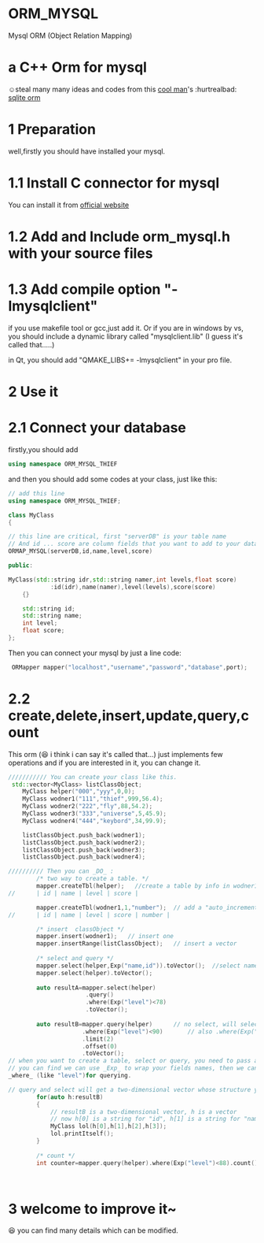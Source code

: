 # ORM_MYSQL
Mysql ORM (Object Relation Mapping)

# a C++ Orm for mysql #
:relaxed:steal many many ideas and codes from this [cool man](https://github.com/BOT-Man-JL/ )'s :hurtrealbad: [sqlite orm](https://github.com/BOT-Man-JL/ORM-Lite)

# 1 Preparation #
well,firstly you should have installed your mysql.

1.1 Install C connector for mysql 
==============================

You can install it from [ official website](https://dev.mysql.com/downloads/connector/c/) 

1.2 Add and Include orm_mysql.h with your source files
===================

1.3 Add compile option "-lmysqlclient"
==================================

if you use makefile tool or gcc,just add it. Or if you are in windows by vs, you should include a dynamic library called "mysqlclient.lib" (I guess it's called that.....)

in Qt, you should add "QMAKE_LIBS+= -lmysqlclient" in your pro file.


# 2 Use it #
2.1 Connect your database
=====================

firstly,you should add

```C++
using namespace ORM_MYSQL_THIEF
```
and then you should add some codes at your class, just like this:

```C++
// add this line 
using namespace ORM_MYSQL_THIEF;

class MyClass
{

// this line are critical, first "serverDB" is your table name
// And id ... score are column fields that you want to add to your database
ORMAP_MYSQL(serverDB,id,name,level,score)

public:

MyClass(std::string idr,std::string namer,int levels,float score)
            :id(idr),name(namer),level(levels),score(score)
    {}

    std::string id;
    std::string name;
    int level;
    float score;
};
```

Then you can connect your mysql by just a line code:

```C++
 ORMapper mapper("localhost","username","password","database",port);
```



2.2 create,delete,insert,update,query,count
===============================

This orm (:laughing: i think i can say it's called that...) just implements few operations and if you are interested in it, you can change it.

```c++
/////////// You can create your class like this.
 std::vector<MyClass> listClassObject;
    MyClass helper("000","yyy",0,0);
    MyClass wodner1("111","thief",999,56.4);
    MyClass wodner2("222","fly",88,54.2);
    MyClass wodner3("333","universe",5,45.9);
    MyClass wodner4("444","keybord",34,99.9);

    listClassObject.push_back(wodner1);
    listClassObject.push_back(wodner2);
    listClassObject.push_back(wodner3);
    listClassObject.push_back(wodner4);

////////// Then you can _DO_ :
        /* two way to create a table. */
        mapper.createTbl(helper);   //create a table by info in wodner1
//      | id | name | level | score |

        mapper.createTbl(wodner1,1,"number");  // add a "auto_increment" field "number" to your table
//      | id | name | level | score | number |   

        /* insert  classObject */
        mapper.insert(wodner1);   // insert one 
        mapper.insertRange(listClassObject);   // insert a vector
        
        /* select and query */
        mapper.select(helper,Exp("name,id")).toVector();  //select name,id 
        mapper.select(helper).toVector();
        
        auto resultA=mapper.select(helper) 
                      .query()
                      .where(Exp("level")<78)
                      .toVector();
                      
        auto resultB=mapper.query(helper)      // no select, will select *
                     .where(Exp("level")<90)       // also .where(Exp("name")=="thief")
                     .limit(2)
                     .offset(0)
                     .toVector();
// when you want to create a table, select or query, you need to pass a "helper" classObject.
// you can find we can use _Exp_ to wrap your fields names, then we can create _select_ fields (like "name,id")
_where_ (like "level")for querying.

// query and select will get a two-dimensional vector whose structure you can get value like this:
        for(auto h:resultB)
        {
            // resultB is a two-dimensional vector, h is a vector
            // now h[0] is a string for "id", h[1] is a string for "name", h[2] is a int for "level", h[3] is a float for "score"
            MyClass lol(h[0],h[1],h[2],h[3]);
            lol.printItself();
        }
        
        /* count */
        int counter=mapper.query(helper).where(Exp("level")<88).count(); // return a number for your query

    
```

3 welcome to improve it~
==
:laughing: you can find many details which can be modified. 
